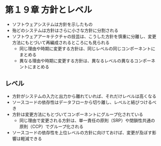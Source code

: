 # 第１９章 方針とレベル

- ソフトウェアシステムは方針を示したもの
- 殆どのシステムは方針はさらに小さな方針に分割される
- ソフトウェアアーキテクチャの技芸は、こうした方針を慎重に分離し、変更方法にもとづいて再編成されるところにも見られる
  - 同じ理由や時期に変更する方針は、同じレベルの同じコンポーネントにまとめる
  - 異なる理由や時期に変更する方針は、異なるレベルの異なるコンポーネントにまとめる

## レベル

- 方針がシステムの入力と出力から離れていれば、それだけレベルは高くなる
- ソースコードの依存性はデータフローから切り離し、レベルと結びつけるべき
- 方針は変更方法にもとづいてコンポーネントにグループ化されている
  - 同じ理由で変更される方針は、単一責任の原則（SRP）や閉鎖性共通の原則（CCP）でグループ化される
- ソースコードの依存性を上位レベルの方針に向けておけば、変更が及ぼす影響は軽減できる
